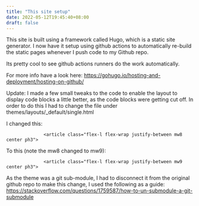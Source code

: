 ```yaml
---
title: "This site setup"
date: 2022-05-12T19:45:40+08:00
draft: false
---
```


This site is built using a framework called Hugo, which is a static site generator. I now have it setup using github actions to automatically re-build the static pages whenever I push code to my Github repo.

<!--more-->

Its pretty cool to see github actions runners do the work automatically. 

For more info have a look here: https://gohugo.io/hosting-and-deployment/hosting-on-github/

Update: I made a few small tweaks to the code to enable the layout to display code blocks a little better, as the code blocks were getting cut off. In order to do this I had to change the file under themes/layouts/_default/single.html

I changed this:

                  <article class="flex-l flex-wrap justify-between mw8 center ph3">

To this (note the mw8 changed to mw9):

                  <article class="flex-l flex-wrap justify-between mw9 center ph3">

As the theme was a git sub-module, I had to disconnect it from the original github repo to make this change, I used the following as a guide: https://stackoverflow.com/questions/1759587/how-to-un-submodule-a-git-submodule